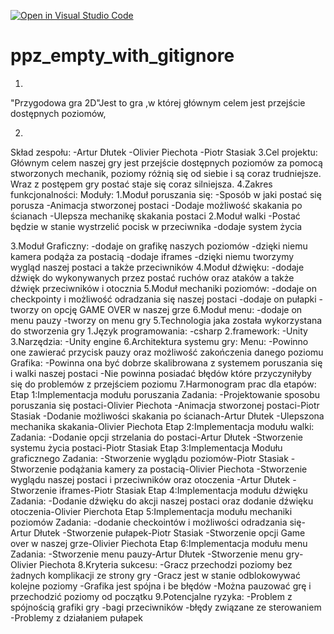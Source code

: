 [![Open in Visual Studio Code](https://classroom.github.com/assets/open-in-vscode-2e0aaae1b6195c2367325f4f02e2d04e9abb55f0b24a779b69b11b9e10269abc.svg)](https://classroom.github.com/online_ide?assignment_repo_id=16107381&assignment_repo_type=AssignmentRepo)
# ppz_empty_with_gitignore


1.
"Przygodowa gra 2D"Jest to gra ,w której głównym celem jest przejście dostępnych poziomów,

2.
Skład zespołu:
-Artur Dłutek
-Olivier Piechota
-Piotr Stasiak
3.Cel projektu:
Głównym celem naszej gry jest przejście dostępnych poziomów za pomocą stworzonych mechanik, poziomy różnią się od siebie i są coraz trudniejsze. Wraz z postępem gry postać staje się coraz silniejsza.
4.Zakres funkcjonalności:
Moduły:
 1.Moduł poruszania się:
 	-Sposób w jaki postać się porusza
	-Animacja stworzonej postaci
	-Dodaje możliwość skakania po ścianach
	-Ulepsza mechanikę skakania postaci
 2.Moduł walki
	-Postać będzie w stanie wystrzelić pocisk w przeciwnika
	-dodaje system życia
	
 3.Moduł Graficzny:
	-dodaje on grafikę naszych poziomów
	-dzięki niemu kamera podąża za postacią
	-dodaje iframes
	-dzięki niemu tworzymy wygląd naszej postaci a także przeciwników
 4.Moduł dźwięku:
	-dodaje dźwięk do wykonywanych przez postać ruchów oraz ataków a także dźwięk przeciwników i otocznia
 5.Moduł mechaniki poziomów:
	-dodaje on checkpointy i możliwość odradzania się naszej postaci
	-dodaje on pułapki
	-tworzy on opcję GAME OVER w naszej grze
 6.Moduł menu:
	-dodaje on menu pauzy 
	-tworzy on menu gry
5.Technologia jaka została wykorzystana do stworzenia gry
1.Język programowania:
-csharp
2.framework:
-Unity
3.Narzędzia:
-Unity engine
6.Architektura systemu gry:
  Menu:
	-Powinno one zawierać przycisk pauzy oraz możliwość zakończenia danego poziomu
  Grafika:
	-Powinna ona być dobrze skalibrowana z systemem poruszania się i walki naszej postaci
	-Nie powinna posiadać błędów które przyczyniłyby się do problemów z przejściem poziomu
7.Harmonogram prac dla etapów:
  Etap 1:Implementacja modułu poruszania
  Zadania:
   -Projektowanie sposobu poruszania się postaci-Olivier Piechota
   -Animacja stworzonej postaci-Piotr Stasiak
   -Dodanie możliwości skakania po ścianach-Artur Dłutek
   -Ulepszona mechanika skakania-Olivier Piechota
  Etap 2:Implementacja modułu walki:
  Zadania:
   -Dodanie opcji strzelania do postaci-Artur Dłutek
   -Stworzenie systemu życia postaci-Piotr Stasiak
  Etap 3:Implementacja Modułu graficznego
  Zadania:
   -Stworzenie wyglądu poziomów-Piotr Stasiak
   -Stworzenie podążania kamery za postacią-Olivier Piechota
   -Stworzenie wyglądu naszej postaci i przeciwników oraz otoczenia -Artur Dłutek
   -Stworzenie iframes-Piotr Stasiak
  Etap 4:Implementacja modułu dźwięku
  Zadania:
   -Dodanie dźwięku do akcji naszej postaci oraz dodanie dźwięku otoczenia-Olivier Pierchota
  Etap 5:Implementacja modułu mechaniki poziomów
  Zadania:
  -dodanie checkointów i możliwości odradzania się-Artur Dłutek
  -Stworzenie pułapek-Piotr Stasiak
  -Stworzenie opcji Game over w naszej grze-Olivier Piechota
  Etap 6:Implementacja modułu menu
  Zadania:
   -Stworzenie menu pauzy-Artur Dłutek
   -Stworzenie menu gry-Olivier Piechota
8.Kryteria sukcesu:
 -Gracz przechodzi poziomy bez żadnych komplikacji ze strony gry
 -Gracz jest w stanie odblokowywać kolejne poziomy
 -Grafika jest spójna i be błędów
 -Można pauzować grę i przechodzić poziomy od początku
9.Potencjalne ryzyka:
 -Problem z spójnością grafiki gry
 -bagi przeciwników
 -błędy związane ze sterowaniem
 -Problemy z działaniem pułapek

	


